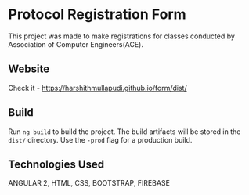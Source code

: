 # Protocol Registration Form

This project was made to make registrations for classes conducted by Association of Computer Engineers(ACE).

## Website

Check it  -  https://harshithmullapudi.github.io/form/dist/

## Build

Run `ng build` to build the project. The build artifacts will be stored in the `dist/` directory. Use the `-prod` flag for a production build.

## Technologies Used

ANGULAR 2, HTML, CSS, BOOTSTRAP, FIREBASE
